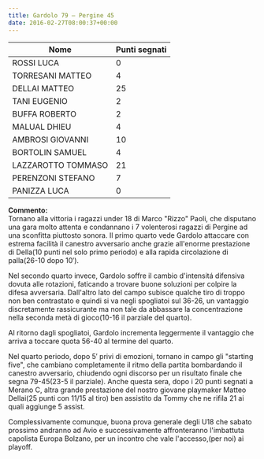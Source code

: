```yaml
---
title: Gardolo 79 – Pergine 45
date: 2016-02-27T08:00:37+00:00
---
```

| **Nome** | **Punti segnati** |
| -------- | ----------------- |
| ROSSI LUCA | 0 |
| TORRESANI MATTEO | 4 |
| DELLAI MATTEO | 25 |
| TANI EUGENIO | 2 |
| BUFFA ROBERTO | 2 |
| MALUAL DHIEU | 4 |
| AMBROSI GIOVANNI | 10 |
| BORTOLIN SAMUEL | 4 |
| LAZZAROTTO TOMMASO | 21 |
| PERENZONI STEFANO | 7 |
| PANIZZA LUCA | 0 |

**Commento:**  
Tornano alla vittoria i ragazzi under 18 di Marco "Rizzo" Paoli, che disputano una gara molto attenta e condannano i 7 volenterosi ragazzi di Pergine ad una sconfitta piuttosto sonora. Il primo quarto vede Gardolo attaccare con estrema facilità il canestro avversario anche grazie all'enorme prestazione di Della(10 punti nel solo primo periodo) e alla rapida circolazione di palla(26-10 dopo 10′).

Nel secondo quarto invece, Gardolo soffre il cambio d'intensitá difensiva dovuta alle rotazioni, faticando a trovare buone soluzioni per colpire la difesa avversaria. Dall'altro lato del campo subisce qualche tiro di troppo non ben contrastato e quindi si va negli spogliatoi sul 36-26, un vantaggio discretamente rassicurante ma non tale da abbassare la concentrazione nella seconda metà di gioco(10-16 il parziale del quarto).

Al ritorno dagli spogliatoi, Gardolo incrementa leggermente il vantaggio che arriva a toccare quota 56-40 al termine del quarto.

Nel quarto periodo, dopo 5′ privi di emozioni, tornano in campo gli "starting five", che cambiano completamente il ritmo della partita bombardando il canestro avversario, chiudendo ogni discorso per un risultato finale che segna 79-45(23-5 il parziale). Anche questa sera, dopo i 20 punti segnati a Merano C, altra grande prestazione del nostro giovane playmaker Matteo Dellai(25 punti con 11/15 al tiro) ben assistito da Tommy che ne rifila 21 ai quali aggiunge 5 assist.

Complessivamente comunque, buona prova generale degli U18 che sabato prossimo andranno ad Avio e successivamente affronteranno l'imbattuta capolista Europa Bolzano, per un incontro che vale l'accesso,(per noi) ai playoff.